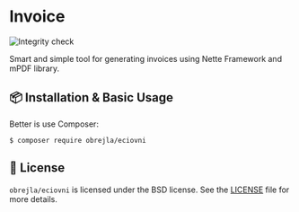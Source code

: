 Invoice
=======

![Integrity check](https://github.com/obrejla/eciovni/workflows/Integrity%20check/badge.svg)

Smart and simple tool for generating invoices using Nette Framework and mPDF library.

📦 Installation & Basic Usage
-----------------------------

Better is use Composer:

```shell
$ composer require obrejla/eciovni
```

📄 License
----------

`obrejla/eciovni` is licensed under the BSD license. See the [LICENSE](https://github.com/obrejla/Eciovni/blob/master/license.txt) file for more details.

